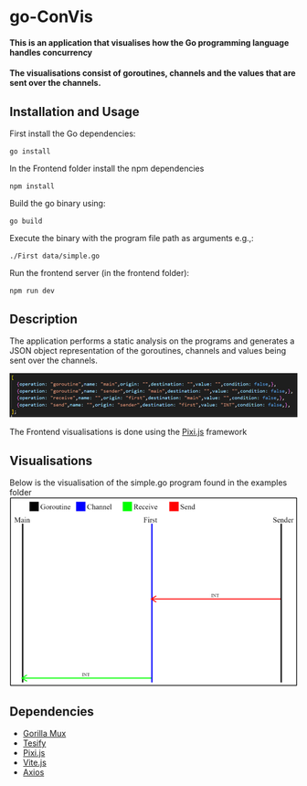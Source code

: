 # go-ConVis
#### This is an application that visualises how the Go programming language handles concurrency
#### The visualisations consist of goroutines, channels and the values that are sent over the channels.
## Installation and Usage
First install the Go dependencies:

    go install
In the Frontend folder install the npm dependencies

    npm install
Build the go binary using: 
    
    go build

Execute the binary with the program file path as arguments e.g.,:

    ./First data/simple.go

Run the frontend server (in the frontend folder):

    npm run dev
## Description
The application performs a static analysis on the programs and generates a JSON object representation of the goroutines, channels and values being sent over the channels.

![JSON Array](./assets/img.png)

The Frontend visualisations is done using the [Pixi.js](https://pixijs.com/) framework

## Visualisations
Below is the visualisation of the simple.go program found in the examples folder
![Visualisation](./assets/simple.png)

## Dependencies
* [Gorilla Mux](https://github.com/gorilla/mux)
* [Tesify](https://github.com/stretchr/testify)
* [Pixi.js](https://pixijs.com/)
* [Vite.js](https://vitejs.dev/)
* [Axios](https://axios-http.com/)
